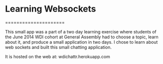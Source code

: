 # Learning Websockets
=====================

This small app was a part of a two day learning exercise where students of the June 2014 WDI cohort at
General Assembly had to choose a topic, learn about it, and produce a small application in two days. I
chose to learn about web sockets and built this small chatting application.

It is hosted on the web at: wdichattr.herokuapp.com
